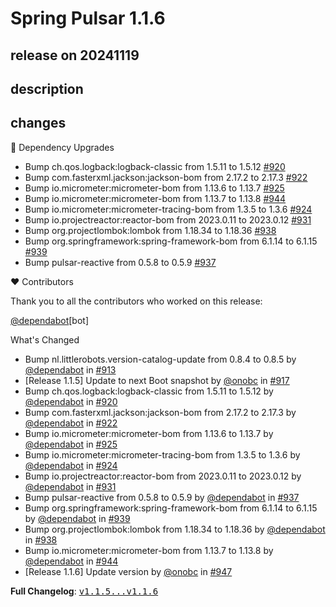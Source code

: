 # Spring Pulsar 1.1.6

## release on 20241119

## description

## changes

🔨 Dependency Upgrades

* Bump ch.qos.logback:logback-classic from 1.5.11 to 1.5.12 <a href="https://github.com/spring-projects/spring-pulsar/pull/920" data-hovercard-type="pull_request" data-hovercard-url="/spring-projects/spring-pulsar/pull/920/hovercard">#920</a>
* Bump com.fasterxml.jackson:jackson-bom from 2.17.2 to 2.17.3 <a href="https://github.com/spring-projects/spring-pulsar/pull/922" data-hovercard-type="pull_request" data-hovercard-url="/spring-projects/spring-pulsar/pull/922/hovercard">#922</a>
* Bump io.micrometer:micrometer-bom from 1.13.6 to 1.13.7 <a href="https://github.com/spring-projects/spring-pulsar/pull/925" data-hovercard-type="pull_request" data-hovercard-url="/spring-projects/spring-pulsar/pull/925/hovercard">#925</a>
* Bump io.micrometer:micrometer-bom from 1.13.7 to 1.13.8 <a href="https://github.com/spring-projects/spring-pulsar/pull/944" data-hovercard-type="pull_request" data-hovercard-url="/spring-projects/spring-pulsar/pull/944/hovercard">#944</a>
* Bump io.micrometer:micrometer-tracing-bom from 1.3.5 to 1.3.6 <a href="https://github.com/spring-projects/spring-pulsar/pull/924" data-hovercard-type="pull_request" data-hovercard-url="/spring-projects/spring-pulsar/pull/924/hovercard">#924</a>
* Bump io.projectreactor:reactor-bom from 2023.0.11 to 2023.0.12 <a href="https://github.com/spring-projects/spring-pulsar/pull/931" data-hovercard-type="pull_request" data-hovercard-url="/spring-projects/spring-pulsar/pull/931/hovercard">#931</a>
* Bump org.projectlombok:lombok from 1.18.34 to 1.18.36 <a href="https://github.com/spring-projects/spring-pulsar/pull/938" data-hovercard-type="pull_request" data-hovercard-url="/spring-projects/spring-pulsar/pull/938/hovercard">#938</a>
* Bump org.springframework:spring-framework-bom from 6.1.14 to 6.1.15 <a href="https://github.com/spring-projects/spring-pulsar/pull/939" data-hovercard-type="pull_request" data-hovercard-url="/spring-projects/spring-pulsar/pull/939/hovercard">#939</a>
* Bump pulsar-reactive from 0.5.8 to 0.5.9 <a href="https://github.com/spring-projects/spring-pulsar/pull/937" data-hovercard-type="pull_request" data-hovercard-url="/spring-projects/spring-pulsar/pull/937/hovercard">#937</a>

❤️ Contributors

Thank you to all the contributors who worked on this release:

<a class="user-mention notranslate" data-hovercard-type="organization" data-hovercard-url="/orgs/dependabot/hovercard" data-octo-click="hovercard-link-click" data-octo-dimensions="link_type:self" href="https://github.com/dependabot">@dependabot</a>[bot]

What's Changed

* Bump nl.littlerobots.version-catalog-update from 0.8.4 to 0.8.5 by <a class="user-mention notranslate" data-hovercard-type="organization" data-hovercard-url="/orgs/dependabot/hovercard" data-octo-click="hovercard-link-click" data-octo-dimensions="link_type:self" href="https://github.com/dependabot">@dependabot</a> in <a class="issue-link js-issue-link" data-error-text="Failed to load title" data-id="2613118148" data-permission-text="Title is private" data-url="https://github.com/spring-projects/spring-pulsar/issues/913" data-hovercard-type="pull_request" data-hovercard-url="/spring-projects/spring-pulsar/pull/913/hovercard" href="https://github.com/spring-projects/spring-pulsar/pull/913">#913</a>
* [Release 1.1.5] Update to next Boot snapshot by <a class="user-mention notranslate" data-hovercard-type="user" data-hovercard-url="/users/onobc/hovercard" data-octo-click="hovercard-link-click" data-octo-dimensions="link_type:self" href="https://github.com/onobc">@onobc</a> in <a class="issue-link js-issue-link" data-error-text="Failed to load title" data-id="2614915392" data-permission-text="Title is private" data-url="https://github.com/spring-projects/spring-pulsar/issues/917" data-hovercard-type="pull_request" data-hovercard-url="/spring-projects/spring-pulsar/pull/917/hovercard" href="https://github.com/spring-projects/spring-pulsar/pull/917">#917</a>
* Bump ch.qos.logback:logback-classic from 1.5.11 to 1.5.12 by <a class="user-mention notranslate" data-hovercard-type="organization" data-hovercard-url="/orgs/dependabot/hovercard" data-octo-click="hovercard-link-click" data-octo-dimensions="link_type:self" href="https://github.com/dependabot">@dependabot</a> in <a class="issue-link js-issue-link" data-error-text="Failed to load title" data-id="2617335383" data-permission-text="Title is private" data-url="https://github.com/spring-projects/spring-pulsar/issues/920" data-hovercard-type="pull_request" data-hovercard-url="/spring-projects/spring-pulsar/pull/920/hovercard" href="https://github.com/spring-projects/spring-pulsar/pull/920">#920</a>
* Bump com.fasterxml.jackson:jackson-bom from 2.17.2 to 2.17.3 by <a class="user-mention notranslate" data-hovercard-type="organization" data-hovercard-url="/orgs/dependabot/hovercard" data-octo-click="hovercard-link-click" data-octo-dimensions="link_type:self" href="https://github.com/dependabot">@dependabot</a> in <a class="issue-link js-issue-link" data-error-text="Failed to load title" data-id="2631897460" data-permission-text="Title is private" data-url="https://github.com/spring-projects/spring-pulsar/issues/922" data-hovercard-type="pull_request" data-hovercard-url="/spring-projects/spring-pulsar/pull/922/hovercard" href="https://github.com/spring-projects/spring-pulsar/pull/922">#922</a>
* Bump io.micrometer:micrometer-bom from 1.13.6 to 1.13.7 by <a class="user-mention notranslate" data-hovercard-type="organization" data-hovercard-url="/orgs/dependabot/hovercard" data-octo-click="hovercard-link-click" data-octo-dimensions="link_type:self" href="https://github.com/dependabot">@dependabot</a> in <a class="issue-link js-issue-link" data-error-text="Failed to load title" data-id="2651149833" data-permission-text="Title is private" data-url="https://github.com/spring-projects/spring-pulsar/issues/925" data-hovercard-type="pull_request" data-hovercard-url="/spring-projects/spring-pulsar/pull/925/hovercard" href="https://github.com/spring-projects/spring-pulsar/pull/925">#925</a>
* Bump io.micrometer:micrometer-tracing-bom from 1.3.5 to 1.3.6 by <a class="user-mention notranslate" data-hovercard-type="organization" data-hovercard-url="/orgs/dependabot/hovercard" data-octo-click="hovercard-link-click" data-octo-dimensions="link_type:self" href="https://github.com/dependabot">@dependabot</a> in <a class="issue-link js-issue-link" data-error-text="Failed to load title" data-id="2651149722" data-permission-text="Title is private" data-url="https://github.com/spring-projects/spring-pulsar/issues/924" data-hovercard-type="pull_request" data-hovercard-url="/spring-projects/spring-pulsar/pull/924/hovercard" href="https://github.com/spring-projects/spring-pulsar/pull/924">#924</a>
* Bump io.projectreactor:reactor-bom from 2023.0.11 to 2023.0.12 by <a class="user-mention notranslate" data-hovercard-type="organization" data-hovercard-url="/orgs/dependabot/hovercard" data-octo-click="hovercard-link-click" data-octo-dimensions="link_type:self" href="https://github.com/dependabot">@dependabot</a> in <a class="issue-link js-issue-link" data-error-text="Failed to load title" data-id="2654275121" data-permission-text="Title is private" data-url="https://github.com/spring-projects/spring-pulsar/issues/931" data-hovercard-type="pull_request" data-hovercard-url="/spring-projects/spring-pulsar/pull/931/hovercard" href="https://github.com/spring-projects/spring-pulsar/pull/931">#931</a>
* Bump pulsar-reactive from 0.5.8 to 0.5.9 by <a class="user-mention notranslate" data-hovercard-type="organization" data-hovercard-url="/orgs/dependabot/hovercard" data-octo-click="hovercard-link-click" data-octo-dimensions="link_type:self" href="https://github.com/dependabot">@dependabot</a> in <a class="issue-link js-issue-link" data-error-text="Failed to load title" data-id="2660852590" data-permission-text="Title is private" data-url="https://github.com/spring-projects/spring-pulsar/issues/937" data-hovercard-type="pull_request" data-hovercard-url="/spring-projects/spring-pulsar/pull/937/hovercard" href="https://github.com/spring-projects/spring-pulsar/pull/937">#937</a>
* Bump org.springframework:spring-framework-bom from 6.1.14 to 6.1.15 by <a class="user-mention notranslate" data-hovercard-type="organization" data-hovercard-url="/orgs/dependabot/hovercard" data-octo-click="hovercard-link-click" data-octo-dimensions="link_type:self" href="https://github.com/dependabot">@dependabot</a> in <a class="issue-link js-issue-link" data-error-text="Failed to load title" data-id="2660853143" data-permission-text="Title is private" data-url="https://github.com/spring-projects/spring-pulsar/issues/939" data-hovercard-type="pull_request" data-hovercard-url="/spring-projects/spring-pulsar/pull/939/hovercard" href="https://github.com/spring-projects/spring-pulsar/pull/939">#939</a>
* Bump org.projectlombok:lombok from 1.18.34 to 1.18.36 by <a class="user-mention notranslate" data-hovercard-type="organization" data-hovercard-url="/orgs/dependabot/hovercard" data-octo-click="hovercard-link-click" data-octo-dimensions="link_type:self" href="https://github.com/dependabot">@dependabot</a> in <a class="issue-link js-issue-link" data-error-text="Failed to load title" data-id="2660852698" data-permission-text="Title is private" data-url="https://github.com/spring-projects/spring-pulsar/issues/938" data-hovercard-type="pull_request" data-hovercard-url="/spring-projects/spring-pulsar/pull/938/hovercard" href="https://github.com/spring-projects/spring-pulsar/pull/938">#938</a>
* Bump io.micrometer:micrometer-bom from 1.13.7 to 1.13.8 by <a class="user-mention notranslate" data-hovercard-type="organization" data-hovercard-url="/orgs/dependabot/hovercard" data-octo-click="hovercard-link-click" data-octo-dimensions="link_type:self" href="https://github.com/dependabot">@dependabot</a> in <a class="issue-link js-issue-link" data-error-text="Failed to load title" data-id="2667271941" data-permission-text="Title is private" data-url="https://github.com/spring-projects/spring-pulsar/issues/944" data-hovercard-type="pull_request" data-hovercard-url="/spring-projects/spring-pulsar/pull/944/hovercard" href="https://github.com/spring-projects/spring-pulsar/pull/944">#944</a>
* [Release 1.1.6] Update version by <a class="user-mention notranslate" data-hovercard-type="user" data-hovercard-url="/users/onobc/hovercard" data-octo-click="hovercard-link-click" data-octo-dimensions="link_type:self" href="https://github.com/onobc">@onobc</a> in <a class="issue-link js-issue-link" data-error-text="Failed to load title" data-id="2670290473" data-permission-text="Title is private" data-url="https://github.com/spring-projects/spring-pulsar/issues/947" data-hovercard-type="pull_request" data-hovercard-url="/spring-projects/spring-pulsar/pull/947/hovercard" href="https://github.com/spring-projects/spring-pulsar/pull/947">#947</a>

<strong>Full Changelog</strong>: <a class="commit-link" href="https://github.com/spring-projects/spring-pulsar/compare/v1.1.5...v1.1.6"><tt>v1.1.5...v1.1.6</tt></a>

